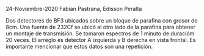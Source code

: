 24-Noviembre-2020
Fabian Pastrana, Edisson Peralta

Dos detectores de BF3 ubicados sobre un bloque de parafina con grosor de 8cm.
Una fuente de 232Cf se ubicó al otro lado de la parafina para obtener un montaje de transmisión.
Se tomaron espectros de 1 minuto de duracióm 20 veces.
El arreglo es detector A izquierda y B derecha en vista frontal.
Es importante mencionar que estos datos son una repetición.